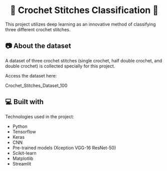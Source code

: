 <h1 align="center" id="title">🧶 Crochet Stitches Classification 🧶</h1>

<p id="description">This project utilizes deep learning as an innovative method of classifying three different crochet stitches.</p>

<h2>📷 About the dataset</h2>
<p>A dataset of three crochet stitches (single crochet, half double crochet, and double crochet) is collected specially for this project.</p>

<p>Access the dataset here: </p>
<p href='https://drive.google.com/drive/folders/1Rg0g0QQbyYYowo4eC9Sg3YEK6KD-D8ZB?usp=drive_link'>Crochet_Stitches_Dataset_100</p>

  
<h2>💻 Built with</h2>

Technologies used in the project:

*   Python
*   Tensorflow
*   Keras
*   CNN
*   Pre-trained models (Xception VGG-16 ResNet-50)
*   Scikit-learn
*   Matplotlib
*   Streamlit
